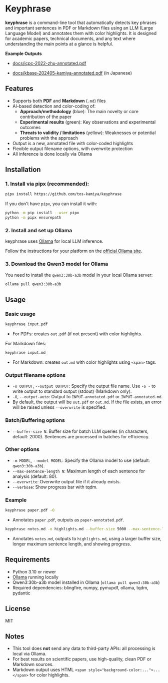 # Keyphrase

**keyphrase** is a command-line tool that automatically detects key phrases and important sentences in PDF or Markdown files using an LLM (Large Language Model) and annotates them with color highlights. It is designed for academic papers, technical documents, and any text where understanding the main points at a glance is helpful.

**Example Outputs**

* [docs/icpc-2022-zhu-annotated.pdf](docs/icpc-2022-zhu-annotated.pdf)

* [docs/kbase-202405-kamiya-annotated.pdf](docs/kbase-202405-kamiya-annotated.pdf) (in Japanese)

## Features

* Supports both **PDF** and **Markdown** (`.md`) files
* AI-based detection and color-coding of:
  * **Approach/methodology** (blue): The main novelty or core contribution of the paper
  * **Experimental results** (green): Key observations and experimental outcomes
  * **Threats to validity / limitations** (yellow): Weaknesses or potential problems with the approach
* Output is a new, annotated file with color-coded highlights
* Flexible output filename options, with overwrite protection
* All inference is done locally via Ollama

## Installation

### 1. Install via pipx (recommended):

```bash
pipx install https://github.com/tos-kamiya/keyphrase
```

If you don't have `pipx`, you can install it with:

```bash
python -m pip install --user pipx
python -m pipx ensurepath
```

### 2. Install and set up Ollama

keyphrase uses [Ollama](https://ollama.com/) for local LLM inference.

Follow the instructions for your platform on the [official Ollama site](https://ollama.com/download).

### 3. Download the Qwen3 model for Ollama

You need to install the `qwen3:30b-a3b` model in your local Ollama server:

```bash
ollama pull qwen3:30b-a3b
```

## Usage

### Basic usage

```bash
keyphrase input.pdf
```

* For PDFs: creates `out.pdf` (if not present) with color highlights.

For Markdown files:

```bash
keyphrase input.md
```

* For Markdown: creates `out.md` with color highlights using `<span>` tags.

### Output filename options

* `-o OUTPUT`, `--output OUTPUT`: Specify the output file name.
  Use `-o -` to write output to standard output (stdout) (Markdown only).
* `-O`, `--output-auto`: Output to `INPUT-annotated.pdf` or `INPUT-annotated.md`.
* By default, the output will be `out.pdf` or `out.md`.
  If the file exists, an error will be raised unless `--overwrite` is specified.

### Batch/Buffering options

* `--buffer-size N`: Buffer size for batch LLM queries (in characters, default: 2000).
  Sentences are processed in batches for efficiency.

### Other options

* `-m MODEL`, `--model MODEL`: Specify the Ollama model to use (default: `qwen3:30b-a3b`).
* `--max-sentence-length N`: Maximum length of each sentence for analysis (default: 80).
* `--overwrite`: Overwrite output file if it already exists.
* `--verbose`: Show progress bar with tqdm.

### Example

```bash
keyphrase paper.pdf -O
```

* Annotates `paper.pdf`, outputs as `paper-annotated.pdf`.

```bash
keyphrase notes.md -o highlights.md --buffer-size 5000 --max-sentence-length 100 --verbose
```

* Annotates `notes.md`, outputs to `highlights.md`, using a larger buffer size, longer maximum sentence length, and showing progress.

## Requirements

* Python 3.10 or newer
* [Ollama](https://ollama.com/) running locally
* Qwen3:30b-a3b model installed in Ollama (`ollama pull qwen3:30b-a3b`)
* Required dependencies: blingfire, numpy, pymupdf, ollama, tqdm, pydantic

## License

MIT

## Notes

* This tool does **not** send any data to third-party APIs: all processing is local via Ollama.
* For best results on scientific papers, use high-quality, clean PDF or Markdown sources.
* Markdown output uses HTML `<span style="background-color:...">...</span>` for color highlights.
